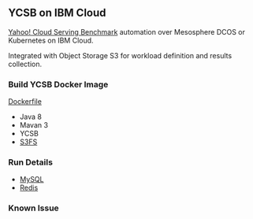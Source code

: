 ## YCSB on IBM Cloud

[Yahoo! Cloud Serving Benchmark](https://github.com/brianfrankcooper/YCSB) automation over Mesosphere DCOS or Kubernetes on IBM Cloud.

Integrated with Object Storage S3 for workload definition and results collection.


### Build YCSB Docker Image 

[Dockerfile](Dockerfile)

* Java 8
* Mavan 3
* YCSB
* [S3FS](https://github.com/s3fs-fuse/s3fs-fuse)

### Run Details

* [MySQL](mysql/README_mysql.md) 
* [Redis](redis/README_redis.md) 


### Known Issue


